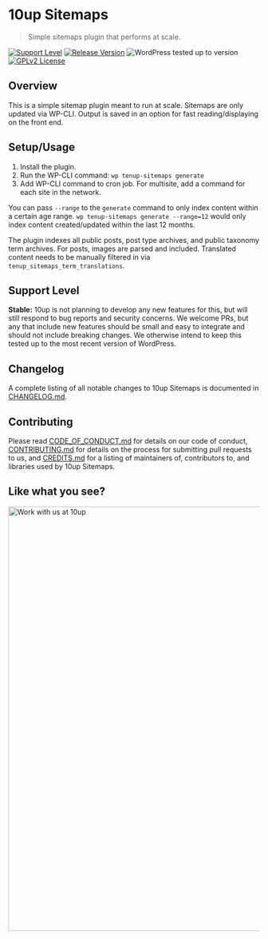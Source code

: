 # 10up Sitemaps

> Simple sitemaps plugin that performs at scale. 

[![Support Level](https://img.shields.io/badge/support-stable-blue.svg)](#support-level) [![Release Version](https://img.shields.io/github/release/10up/10up-sitemaps.svg)](https://github.com/10up/10up-sitemaps/releases/latest) ![WordPress tested up to version](https://img.shields.io/badge/WordPress-v5.9%20tested-success.svg) [![GPLv2 License](https://img.shields.io/github/license/10up/10up-sitemaps.svg)](https://github.com/10up/10up-sitemaps/blob/develop/LICENSE.md)

## Overview

This is a simple sitemap plugin meant to run at scale.  Sitemaps are only updated via WP-CLI.  Output is saved in an option for fast reading/displaying on the front end.

## Setup/Usage

1. Install the plugin.
2. Run the WP-CLI command: `wp tenup-sitemaps generate`
3. Add WP-CLI command to cron job. For multisite, add a command for each site in the network.

You can pass `--range` to the `generate` command to only index content within a certain age range. `wp tenup-sitemaps generate --range=12` would only index content created/updated within the last 12 months.

The plugin indexes all public posts, post type archives, and public taxonomy term archives. For posts, images are parsed and included. Translated content needs to be manually filtered in via `tenup_sitemaps_term_translations`.

## Support Level

**Stable:** 10up is not planning to develop any new features for this, but will still respond to bug reports and security concerns. We welcome PRs, but any that include new features should be small and easy to integrate and should not include breaking changes. We otherwise intend to keep this tested up to the most recent version of WordPress.

## Changelog

A complete listing of all notable changes to 10up Sitemaps is documented in [CHANGELOG.md](https://github.com/10up/10up-sitemaps/blob/develop/CHANGELOG.md).

## Contributing

Please read [CODE_OF_CONDUCT.md](https://github.com/10up/10up-sitemaps/blob/develop/CODE_OF_CONDUCT.md) for details on our code of conduct, [CONTRIBUTING.md](https://github.com/10up/10up-sitemaps/blob/develop/CONTRIBUTING.md) for details on the process for submitting pull requests to us, and [CREDITS.md](https://github.com/10up/10up-sitemaps/blob/develop/CREDITS.md) for a listing of maintainers of, contributors to, and libraries used by 10up Sitemaps.

## Like what you see?

<a href="http://10up.com/contact/"><img src="https://10up.com/uploads/2016/10/10up-Github-Banner.png" width="850" alt="Work with us at 10up"></a>
